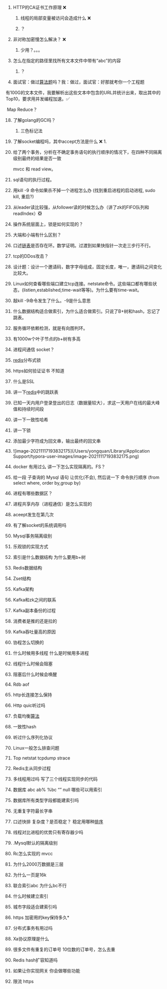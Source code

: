 1. HTTP的CA证书工作原理 ❌

   1. 线程的局部变量被访问会造成什么 ❌

   1. ？

2. 非对称加密慢怎么解决？ ❌
   1. 少用？。。。

3. 怎么在指定的路径里找所有文本文件中带有“abc”的内容 
   1. ？

4. 面试官：做过[算法题](https://www.nowcoder.com/study/live/489/1/1)吗？我：做过，面试官：好那就考你一个工程题 

​		有100G的文本文件，我要解析出这些文本中包含的URL并统计出来，取出其中的Top10，要求用并发编程加速。✅

​		Map Reduce？

18. 了解golang的GC吗？ 
    1. 三色标记法

19. 了解socket编程吗，其中accept方法是什么 ❌
    1. 

20. 给了两个事务，分析在不确定事务语句的执行顺序的情况下，在四种不同隔离级别最终的结果是否一致

    mvcc 和 read view。

21. sql语句的执行过程。 

22. 用kill -9 命令如果杀不掉一个进程怎么办 (找到重启进程的启动进程, sudo kill, 重启?)

25. 从leader读比较强，从follower读的时候怎么办（讲了zk的FIFO队列和readIndex）❎

27. 操作系统层面上，锁是如何实现的？

28. 大端和小端有什么区别？

29. 口述[链表]()是否存在环。数学证明。过渡到如果快指针一次走三步行不行。 

30. tcp的DDos攻击？ 

31. 设计题：设计一个邀请码，数字字母组成，固定长度，唯一，邀请码之间变化比较大。

32. Linux如何查看哪些端口建立tcp连接。netstate命令。这些端口都有哪些状态，(listien,established,time-wait等等)。为什么要有time-wait。 

34. 敲kill -9命令发生了什么。-9是什么意思 

35. 什么数据结构适合做索引，为什么适合做索引。只说了B+树和hash，忘记了跳表。 

37. 服务循环依赖检测，就是有向图判环。

38. 有1000w个叶子节点的b+树有多高 

39. 进程间通信 socket？

40. [redis]()分布式锁 

41. https如何验证证书 不知道

42. 什么是SSL 

43. 讲一下[redis]()中的跳跃表 

44. 已知一天内用户登录登出的日志（数据量较大），求这一天用户在线的最大峰值和持续时间段 

46. 讲一下一致性哈希 

47. 讲一下锁 

48. 添加最少字符成为回文串，输出最终的回文串 

49. ![image-20211117193832175](/Users/yongquan/Library/Application Support/typora-user-images/image-20211117193832175.png)

50. docker 有用过么 讲一下怎么实现隔离的。FS？

51. 给一段 子查询的 Mysql 语句 让优化(不会), 然后说一下 命令执行顺序 (from select where, order by,group by)

52. 进程有哪些数据区？

53. 进程共享内存（进程通信）是怎么实现的

54. aceept发生在第几次

55. 有了解socket的系统调用吗

56. Mysql事务隔离级别

57. 乐观锁的实现方式

58. 索引是什么数据结构 为什么要用b+树

60. Redis数据结构

61. Zset结构

62. Kafka架构

63. Kafka和zk之间的联系

64. Kafka副本备份的过程

65. 消费者是推的还是拉的

66. Kafka吞吐量高的原因

68. 协程怎么切换的

69. 什么时候用多线程 什么是时候用多进程

70. 线程什么时候会阻塞

71. 阻塞后什么时候会唤醒

73. Rdb aof

74. http长连接怎么保持

75. Http quic听过吗

77. 负载均衡[算法]()

78. 一致性hash

79. 听过什么序列化协议

84. Linux一般怎么排查问题

85. Top netstat tcpdump strace

86. Redis主从同步过程

88. 多线程用过吗 写了三个线程实现同步的代码

89. 数据库 abc ab% %bc “” null 哪些可以用索引

90. 数据库所有类型字段都能建索引吗

92. 无重复字符最长字串

93. 口述快排 复杂度？是否稳定？ 稳定用哪种[排序]()

95. 线程对比进程的优势只有寄存器少吗

96. .Mysql默认的隔离级别

97. Rc怎么实现的 mvcc

98. 为什么2000万数据是三层

99. 为什么一页是16k

100. 联合索引abc 为什么bc不行

101. 什么时候建立索引

102. 城市字段适合建索引吗

103. https 加密用的key保持多久*

104. 分布式事务有用过吗

105. Xa协议原理是什么

106. 很多文件有重复的订单号 10位数的订单号，怎么去重

107. Redis hash扩容知道吗

108. 如果让你实现网关 你会做哪些功能

109. 限流 https